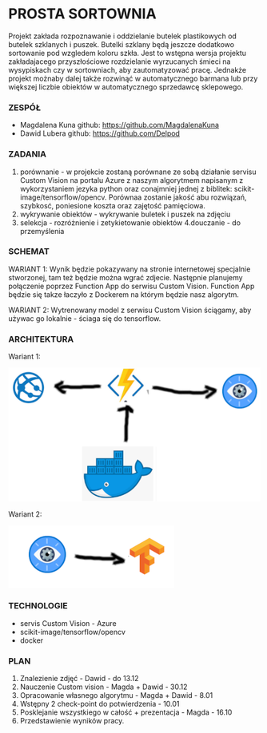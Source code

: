  # PROSTA SORTOWNIA 
Projekt zakłada rozpoznawanie i oddzielanie butelek plastikowych od butelek szklanych i puszek. Butelki szklany będą jeszcze dodatkowo sortowanie pod wzgledem    koloru szkła. Jest to wstępna wersja projektu zakładajacego przyszłościowe rozdzielanie wyrzucanych śmieci na wysypiskach czy w sortowniach, aby zautomatyzować pracę. Jednakże projekt możnaby dalej także rozwinąć w automatycznego barmana lub przy większej liczbie obiektów w automatycznego sprzedawcę sklepowego.

### ZESPÓŁ

- Magdalena Kuna
github: https://github.com/MagdalenaKuna
- Dawid Lubera
github: https://github.com/Delpod

### ZADANIA

1. porównanie - w projekcie zostaną porównane ze sobą działanie servisu Custom Vision na portalu Azure z naszym algorytmem napisanym z wykorzystaniem jezyka python oraz conajmniej jednej z biblitek: scikit-image/tensorflow/opencv. Porównaa zostanie jakość abu rozwiązań, szybkosć, poniesione koszta oraz zajętość pamięciowa. 
2. wykrywanie obiektów - wykrywanie buletek i puszek na zdjęciu 
3. selekcja - rozróżnienie i zetykietowanie obiektów
4.douczanie - do przemyślenia 

### SCHEMAT
WARIANT 1: Wynik będzie pokazywany na stronie internetowej specjalnie stworzonej, tam też będzie można wgrać zdjecie. Następnie planujemy połączenie poprzez Function App do serwisu Custom Vision. Function App będzie się takze łaczyło z Dockerem na którym będzie nasz algorytm. 

WARIANT 2: Wytrenowany model z serwisu Custom Vision ściągamy, aby używac go lokalnie - ściaga się do tensorflow. 

### ARCHITEKTURA
Wariant 1: 

![alt text](https://github.com/ProjektCustomVisionKL/projekt-custom-vision-kl/blob/master/W1.png)

Wariant 2: 

![alt text](https://github.com/ProjektCustomVisionKL/projekt-custom-vision-kl/blob/master/W2.png)

### TECHNOLOGIE
- servis Custom Vision - Azure
 - scikit-image/tensorflow/opencv
 - docker

### PLAN 
1. Znalezienie zdjęć - Dawid - do 13.12
2. Nauczenie Custom vision - Magda + Dawid - 30.12
3. Opracowanie własnego algorytmu - Magda + Dawid - 8.01
4. Wstępny 2 check-point do potwierdzenia - 10.01
5. Posklejanie wszystkiego w całość + prezentacja - Magda - 16.10 
6. Przedstawienie wyników pracy.
